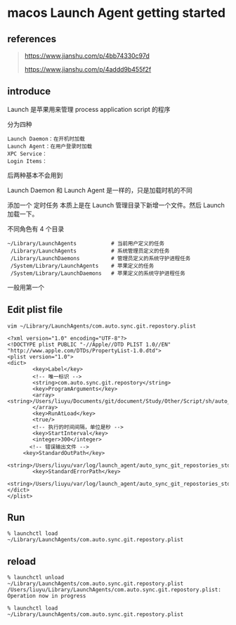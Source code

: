 # macos Launch Agent getting started

## references

> https://www.jianshu.com/p/4bb74330c97d
>
> https://www.jianshu.com/p/4addd9b455f2f

## introduce

Launch 是苹果用来管理 process  application script 的程序

分为四种

```
Launch Daemon：在开机时加载
Launch Agent：在用户登录时加载
XPC Service：
Login Items：
```

后两种基本不会用到

Launch Daemon 和 Launch Agent 是一样的，只是加载时机的不同

添加一个 定时任务 本质上是在 Launch 管理目录下新增一个文件。然后 Launch 加载一下。

不同角色有 4 个目录

```
~/Library/LaunchAgents           # 当前用户定义的任务
 /Library/LaunchAgents           # 系统管理员定义的任务
 /Library/LaunchDaemons          # 管理员定义的系统守护进程任务
 /System/Library/LaunchAgents    # 苹果定义的任务
 /System/Library/LaunchDaemons   # 苹果定义的系统守护进程任务
```

一般用第一个

## Edit plist file

```
vim ~/Library/LaunchAgents/com.auto.sync.git.repostory.plist
```



```
<?xml version="1.0" encoding="UTF-8"?>
<!DOCTYPE plist PUBLIC "-//Apple//DTD PLIST 1.0//EN" "http://www.apple.com/DTDs/PropertyList-1.0.dtd">
<plist version="1.0">
<dict>
        <key>Label</key>
        <!-- 唯一标识 -->
        <string>com.auto.sync.git.repostory</string>
        <key>ProgramArguments</key>
        <array>             <string>/Users/liuyu/Documents/git/document/Study/Other/Script/sh/auto_push_git_repositories.sh</string>
        </array>
        <key>RunAtLoad</key>
        <true/>
        <!-- 执行的时间间隔，单位是秒 -->
        <key>StartInterval</key>
        <integer>300</integer>
       <!-- 错误输出文件 -->
     <key>StandardOutPath</key>
     <string>/Users/liuyu/var/log/launch_agent/auto_sync_git_repostories_stdout.log</string>
        <key>StandardErrorPath</key>
        <string>/Users/liuyu/var/log/launch_agent/auto_sync_git_repostories_stderr.log</string>
</dict>
</plist>
```

## Run

```
% launchctl load ~/Library/LaunchAgents/com.auto.sync.git.repostory.plist
```

## reload

```
% launchctl unload ~/Library/LaunchAgents/com.auto.sync.git.repostory.plist
/Users/liuyu/Library/LaunchAgents/com.auto.sync.git.repostory.plist: Operation now in progress

% launchctl load ~/Library/LaunchAgents/com.auto.sync.git.repostory.plist
```

